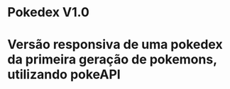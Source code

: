 # Pokedex V1.0

# Versão responsiva de uma pokedex da primeira geração de pokemons, utilizando pokeAPI
